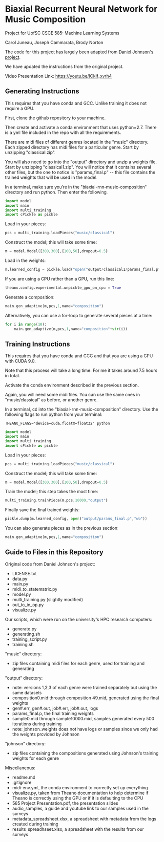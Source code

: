 # Biaxial Recurrent Neural Network for Music Composition

Project for UofSC CSCE 585: Machine Learning Systems

Carol Juneau, Joseph Cammarata, Brody Norton

The code for this project has largely been adapted from [Daniel Johnson's project](https://github.com/danieldjohnson/biaxial-rnn-music-composition).

We have updated the instructions from the original project.

Video Presentation Link: https://youtu.be/lCkIf_xvrh4

## Generating Instructions
This requires that you have conda and GCC. Unlike training it does not require a GPU.

First, clone the github repository to your machine.

Then create and activate a conda environment that uses python=2.7. There is a yml file included in the repo with all the requirements.

There are midi files of different genres located in the "music" directory. Each zipped directory has midi files for a particular genre. Start by unzipping "classical.zip".

You will also need to go into the "output" directory and unzip a weights file. Start by unzipping "classical1.zip". You will notice that it contains several other files, but the one to notice is "params_final.p" -- this file contains the trained weights that will be used in the model.

In a terminal, make sure you're in the "biaxial-rnn-music-composition" directory and run python. Then enter the following.
```python
import model
import main
import multi_training
import cPickle as pickle
```
Load in your pieces:
```python
pcs = multi_training.loadPieces("music/classical")
```
Construct the model; this will take some time:
```python
m = model.Model([300,300],[100,50],dropout=0.5)
```
Load in the weights:
```python
m.learned_config = pickle.load("open("output/classical1/params_final.p","rb"))
```
If you are using a CPU rather than a GPU, run this line: 
```python
theano.config.experimental.unpickle_gpu_on_cpu = True
```
Generate a composition:
```python
main.gen_adaptive(m,pcs,1,name="composition")
```
Alternatively, you can use a for-loop to generate several pieces at a time:
```python
for i in range(10):
    main.gen_adaptive(m,pcs,1,name="composition"+str(i))
```


## Training Instructions

This requires that you have conda and GCC and that you are using a GPU with CUDA 9.0.

Note that this process will take a long time. For me it takes around 7.5 hours in total. 

Activate the conda environment described in the previous section. 

Again, you will need some midi files. You can use the same ones in "music/classical" as before, or another genre. 

In a terminal, cd into the "biaxial-rnn-music-composition" directory. Use the following flags to run python from your terminal:
```
THEANO_FLAGS="device=cuda,floatX=float32" python
```
```python
import model
import main
import multi_training
import cPickle as pickle
```
Load in your pieces:
```python
pcs = multi_training.loadPieces("music/classical")
```
Construct the model; this will take some time:
```python
m = model.Model([300,300],[100,50],dropout=0.5)
```
Train the model; this step takes the most time:
```python
multi_training.trainPiece(m,pcs,10000,"output")
```
Finally save the final trained weights:
```python
pickle.dump(m.learned_config, open("output/params_final.p","wb"))
```
You can also generate pieces as in the previous section:
```python
main.gen_adaptive(m,pcs,1,name="composition")
```

## Guide to Files in this Repository

Original code from Daniel Johnson's project:
- LICENSE.txt
- data.py
- main.py
- midi_to_statematrix.py
- model.py
- multi_training.py (slightly modified)
- out_to_in_op.py
- visualize.py

Our scripts, which were run on the university's HPC research computers:
- generate.py
- generating.sh
- training_script.py
- training.sh

"music" directory:
- zip files containing midi files for each genre, used for training and generating

"output" directory:
- note: versions 1,2,3 of each genre were trained separately but using the same datasets
- composition0.mid through composition 49.mid, generated using the final weights
- gen#.err, gen#.out, job#.err, job#.out, logs
- params_final.p, the final training weights
- sample0.mid through sample10000.mid, samples generated every 500 iterations during training
- note: johnson_weights does not have logs or samples since we only had the weights provided by Johnson

"johnson" directory:
- zip files containing the compositions generated using Johnson's training weights for each genre

Miscellaneous:
- readme.md
- .gitignore
- midi-env.yml, the conda environment to correctly set up everything
- visualize.py, taken from Theano documentation to help determine if Theano is correctly using the GPU or if it is defaulting to the CPU
- 585 Project Presentation.pdf, the presentation slides
- audio_samples, a guide and youtube link to our samples used in the surveys
- metadata_spreadsheet.xlsx, a spreadsheet with metadata from the logs created during training
- results_spreadhseet.xlsx, a spreadsheet with the results from our surveys
